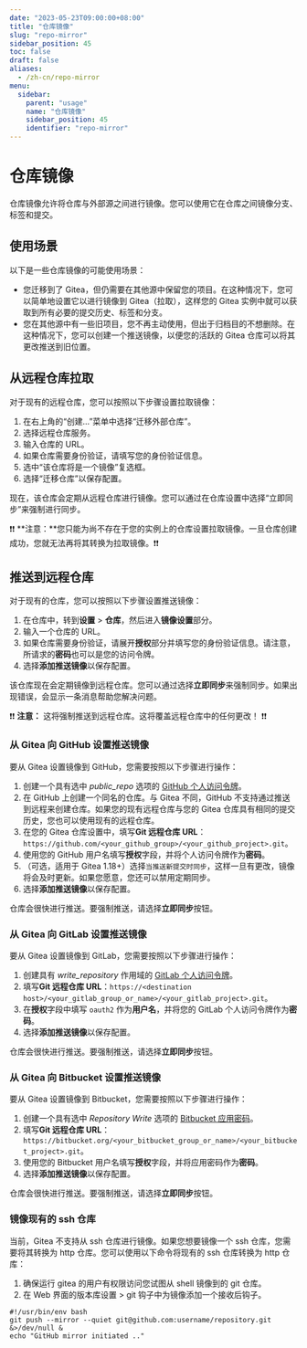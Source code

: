 ```yaml
---
date: "2023-05-23T09:00:00+08:00"
title: "仓库镜像"
slug: "repo-mirror"
sidebar_position: 45
toc: false
draft: false
aliases:
  - /zh-cn/repo-mirror
menu:
  sidebar:
    parent: "usage"
    name: "仓库镜像"
    sidebar_position: 45
    identifier: "repo-mirror"
---
```


# 仓库镜像

仓库镜像允许将仓库与外部源之间进行镜像。您可以使用它在仓库之间镜像分支、标签和提交。

## 使用场景

以下是一些仓库镜像的可能使用场景：

- 您迁移到了 Gitea，但仍需要在其他源中保留您的项目。在这种情况下，您可以简单地设置它以进行镜像到 Gitea（拉取），这样您的 Gitea 实例中就可以获取到所有必要的提交历史、标签和分支。
- 您在其他源中有一些旧项目，您不再主动使用，但出于归档目的不想删除。在这种情况下，您可以创建一个推送镜像，以便您的活跃的 Gitea 仓库可以将其更改推送到旧位置。

## 从远程仓库拉取

对于现有的远程仓库，您可以按照以下步骤设置拉取镜像：

1. 在右上角的“创建...”菜单中选择“迁移外部仓库”。
2. 选择远程仓库服务。
3. 输入仓库的 URL。
4. 如果仓库需要身份验证，请填写您的身份验证信息。
5. 选中“该仓库将是一个镜像”复选框。
6. 选择“迁移仓库”以保存配置。

现在，该仓库会定期从远程仓库进行镜像。您可以通过在仓库设置中选择“立即同步”来强制进行同步。

:exclamation::exclamation: **注意：**您只能为尚不存在于您的实例上的仓库设置拉取镜像。一旦仓库创建成功，您就无法再将其转换为拉取镜像。:exclamation::exclamation:

## 推送到远程仓库

对于现有的仓库，您可以按照以下步骤设置推送镜像：

1. 在仓库中，转到**设置** > **仓库**，然后进入**镜像设置**部分。
2. 输入一个仓库的 URL。
3. 如果仓库需要身份验证，请展开**授权**部分并填写您的身份验证信息。请注意，所请求的**密码**也可以是您的访问令牌。
4. 选择**添加推送镜像**以保存配置。

该仓库现在会定期镜像到远程仓库。您可以通过选择**立即同步**来强制同步。如果出现错误，会显示一条消息帮助您解决问题。

:exclamation::exclamation: **注意：** 这将强制推送到远程仓库。这将覆盖远程仓库中的任何更改！ :exclamation::exclamation:

### 从 Gitea 向 GitHub 设置推送镜像

要从 Gitea 设置镜像到 GitHub，您需要按照以下步骤进行操作：

1. 创建一个具有选中 *public_repo* 选项的 [GitHub 个人访问令牌](https://docs.github.com/en/github/authenticating-to-github/creating-a-personal-access-token)。
2. 在 GitHub 上创建一个同名的仓库。与 Gitea 不同，GitHub 不支持通过推送到远程来创建仓库。如果您的现有远程仓库与您的 Gitea 仓库具有相同的提交历史，您也可以使用现有的远程仓库。
3. 在您的 Gitea 仓库设置中，填写**Git 远程仓库 URL**：`https://github.com/<your_github_group>/<your_github_project>.git`。
4. 使用您的 GitHub 用户名填写**授权**字段，并将个人访问令牌作为**密码**。
5. （可选，适用于 Gitea 1.18+）选择`当推送新提交时同步`，这样一旦有更改，镜像将会及时更新。如果您愿意，您还可以禁用定期同步。
6. 选择**添加推送镜像**以保存配置。

仓库会很快进行推送。要强制推送，请选择**立即同步**按钮。

### 从 Gitea 向 GitLab 设置推送镜像

要从 Gitea 设置镜像到 GitLab，您需要按照以下步骤进行操作：

1. 创建具有 *write_repository* 作用域的 [GitLab 个人访问令牌](https://docs.gitlab.com/ee/user/profile/personal_access_tokens.html)。
2. 填写**Git 远程仓库 URL**：`https://<destination host>/<your_gitlab_group_or_name>/<your_gitlab_project>.git`。
3. 在**授权**字段中填写 `oauth2` 作为**用户名**，并将您的 GitLab 个人访问令牌作为**密码**。
4. 选择**添加推送镜像**以保存配置。

仓库会很快进行推送。要强制推送，请选择**立即同步**按钮。

### 从 Gitea 向 Bitbucket 设置推送镜像

要从 Gitea 设置镜像到 Bitbucket，您需要按照以下步骤进行操作：

1. 创建一个具有选中 *Repository Write* 选项的 [Bitbucket 应用密码](https://support.atlassian.com/bitbucket-cloud/docs/app-passwords/)。
2. 填写**Git 远程仓库 URL**：`https://bitbucket.org/<your_bitbucket_group_or_name>/<your_bitbucket_project>.git`。
3. 使用您的 Bitbucket 用户名填写**授权**字段，并将应用密码作为**密码**。
4. 选择**添加推送镜像**以保存配置。

仓库会很快进行推送。要强制推送，请选择**立即同步**按钮。

### 镜像现有的 ssh 仓库

当前，Gitea 不支持从 ssh 仓库进行镜像。如果您想要镜像一个 ssh 仓库，您需要将其转换为 http 仓库。您可以使用以下命令将现有的 ssh 仓库转换为 http 仓库：

1. 确保运行 gitea 的用户有权限访问您试图从 shell 镜像到的 git 仓库。
2. 在 Web 界面的版本库设置 > git 钩子中为镜像添加一个接收后钩子。

```
#!/usr/bin/env bash
git push --mirror --quiet git@github.com:username/repository.git &>/dev/null &
echo "GitHub mirror initiated .."
```
